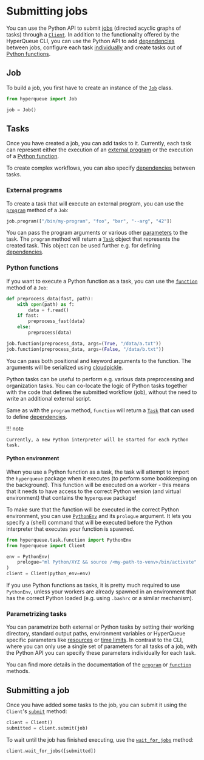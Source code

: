 # Submitting jobs
You can use the Python API to submit [jobs](../jobs/jobs.md) (directed acyclic graphs of tasks)
through a [`Client`](pyapi:hyperqueue.client.Client). In addition to the functionality offered by the
HyperQueue CLI, you can use the Python API to add [dependencies](dependencies.md) between jobs,
configure each task [individually](#parametrizing-tasks) and create tasks out of
[Python functions](#python-functions).

## Job
To build a job, you first have to create an instance of the [`Job`](pyapi:hyperqueue.job.Job) class.

```python
from hyperqueue import Job

job = Job()
```

## Tasks
Once you have created a job, you can add tasks to it. Currently, each task can represent either
the execution of an [external program](#external-programs) or the execution of a
[Python function](#python-functions).

To create complex workflows, you can also specify [dependencies](dependencies.md) between tasks.

### External programs
To create a task that will execute an external program, you can use the
[`program`](pyapi:hyperqueue.job.Job#f_program) method of a `Job`:

```python
job.program(["/bin/my-program", "foo", "bar", "--arg", "42"])
```

You can pass the program arguments or various other [parameters](#parametrizing-tasks) to the task.
The `program` method will return a [`Task`](pyapi:hyperqueue.task.task.Task) object that represents the
created task. This object can be used further e.g. for defining [dependencies](dependencies.md).

### Python functions
If you want to execute a Python function as a task, you can use the
[`function`](pyapi:hyperqueue.job.Job#f_function) method of a `Job`:

```python
def preprocess_data(fast, path):
    with open(path) as f:
        data = f.read()
    if fast:
        preprocess_fast(data)
    else:
        preprocess(data)

job.function(preprocess_data, args=(True, "/data/a.txt"))
job.function(preprocess_data, args=(False, "/data/b.txt"))
```

You can pass both positional and keyword arguments to the function. The arguments will be serialized
using [cloudpickle](https://github.com/cloudpipe/cloudpickle).

Python tasks can be useful to perform e.g. various data preprocessing and organization tasks. You can
co-locate the logic of Python tasks together with the code that defines the submitted workflow (job),
without the need to write an additional external script.

Same as with the `program` method, `function` will return a [`Task`](pyapi:hyperqueue.task.task.Task)
that can used to define [dependencies](dependencies.md).

!!! note

    Currently, a new Python interpreter will be started for each Python task.

#### Python environment
When you use a Python function as a task, the task will attempt to import the `hyperqueue` package
when it executes (to perform some bookkeeping on the background). This function will be executed on
a worker - this means that it needs to have access to the correct Python version (and virtual environment)
that contains the `hyperqueue` package!

To make sure that the function will be executed in the correct Python environment, you can use
[`PythonEnv`](pyapi:hyperqueue.task.function.PythonEnv) and its `prologue` argument. It lets you specify
a (shell) command that will be executed before the Python interpreter that executes your
function is spawned.

```python
from hyperqueue.task.function import PythonEnv
from hyperqueue import Client

env = PythonEnv(
    prologue="ml Python/XYZ && source /<my-path-to-venv>/bin/activate"
)
client = Client(python_env=env)
```

If you use Python functions as tasks, it is pretty much required to use `PythonEnv`, unless your
workers are already spawned in an environment that has the correct Python loaded (e.g. using `.bashrc`
or a similar mechanism).

### Parametrizing tasks
You can parametrize both external or Python tasks by setting their working directory, standard
output paths, environment variables or HyperQueue specific parameters like
[resources](../jobs/resources.md) or [time limits](../jobs/jobs.md#time-management). In contrast to
the CLI, where you can only use a single set of parameters for all tasks of a job, with the Python
API you can specify these parameters individually for each task.

You can find more details in the documentation of the [`program`](pyapi:hyperqueue.job.Job#f_program) or
[`function`](pyapi:hyperqueue.job.Job#f_function) methods.

## Submitting a job
Once you have added some tasks to the job, you can submit it using the `Client`'s
[`submit`](pyapi:hyperqueue.client.Client#f_submit) method:

```python
client = Client()
submitted = client.submit(job)
```

To wait until the job has finished executing, use the
[`wait_for_jobs`](pyapi:hyperqueue.client.Client#f_wait_for_jobs) method:

```python
client.wait_for_jobs([submitted])
```
